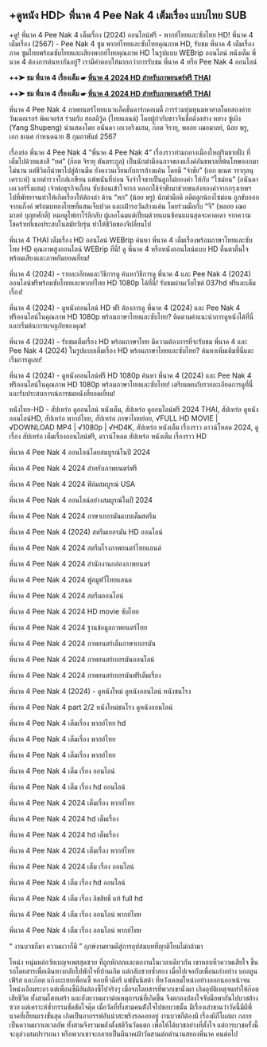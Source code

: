 ## +ดูหนัง HD▷ พี่นาค 4 Pee Nak 4 เต็มเรื่อง แบบไทย SUB

+ดู! พี่นาค 4 Pee Nak 4 เต็มเรื่อง (2024) ออนไลน์ฟรี - พากย์ไทยและซับไทย HD! พี่นาค 4 เต็มเรื่อง (2567) - Pee Nak 4 ซูม พากย์ไทยและซับไทยคุณภาพ HD, รับชม พี่นาค 4 เต็มเรื่อง ภาค ซูมไทยพร้อมซับไทยและเสียงพากย์ไทยคุณภาพ HD ในรูปแบบ WEBrip ออนไลน์ หนังเต็ม พี่นาค 4 ต้องการค้นหากันอยู่? เรามีคำตอบให้มากกว่าการรับชม พี่นาค 4 หรือ Pee Nak 4 ออนไลน์

**++➤ ชม พี่นาค 4 เรื่องเต็ม ☛ [พี่นาค 4 2024 HD สำหรับภาพยนตร์ฟรี THAI](https://hd.lemovies.top/th/movie/1172533/pee-nak-4)**

**++➤ ชม พี่นาค 4 เรื่องเต็ม ☛ [พี่นาค 4 2024 HD สำหรับภาพยนตร์ฟรี THAI](https://hd.lemovies.top/th/movie/1172533/pee-nak-4)**

พี่นาค 4 Pee Nak 4 ภาพยนตร์ไทยแนวแอ็คชั่นดาร์กคอเมดี้ การร่วมทุ่มทุนมหาศาลโดยสองค่าย วันเดอเรอร์ พิคเจอร์ส ร่วมกับ ฮอลลีวู้ด (ไทยแลนด์) โดยผู้กำกับชาวจีนชื่อดังอย่าง หยาง ซู่เผิง (Yang Shupeng) นำแสดงโดย อนันดา เอเวอริงแฮม, ก๊อต จิรายุ, พลอย เฌอมาลย์, น้อย พรู, เอก ธเนศ กำหนดฉาย 8 กุมภาพันธ์ 2567

เรื่องย่อ พี่นาค 4 Pee Nak 4 “พี่นาค 4 Pee Nak 4” เรื่องราวท่ามกลางเมืองใหญ่ริมชายฝั่ง ที่เต็มไปด้วยแสงสี “ทศ” (ก๊อต จิรายุ ตันตระกูล) เป็นนักฆ่ามือฉกาจของแก็งค์อันธพาลที่พ้นโทษออกมาไม่นาน แต่ชีวิตก็นำพาไปสู่ด้านมืด ยังคงวนเวียนกับการล้างแค้น โดยมี “จ่าชัย” (เอก ธเนศ วรากุลนุเคราะห์) นายตำรวจใกล้เกษียน แพ้พนันที่บ่อน จึงจำใจขายปืนลูกโม่ทองคำ ให้กับ “ไซม่อน” (อนันดา เอเวอร์ริ่งแฮม) เจ้าพ่อธุรกิจเถื่อน ซับซ้อนเข้าใจยาก หลอกใช้จ่าชัยมาช่วยขนส่งทองคำจากกรุงเทพฯ ไปที่พัทยาจนทำให้เกิดเรื่องให้ต้องล่า ด้าน “หก” (น้อย พรู) นักฆ่ามือดี อดีตลูกน้องไซม่อน ถูกขับออกจากแก็งค์ พร้อมบทลงโทษที่แสนเจ็บปวด และเฝ้ารอวันล้างแค้น โดยร่วมมือกับ “จี” (พลอย เฌอมาลย์ บุญยศักดิ์) หมอดูไพ่ทาโร่ลึกลับ ผู้เลอโฉมแต่เปี่ยมด้วยแผนซ้อนแผนสุดจะคาดเดา จากความโชคร้ายที่เธอประสบในสมัยวัยรุ่น ทำให้ชีวิตของจีปลี่ยนไป

พี่นาค 4 THAI เต็มเรื่อง HD ออนไลน์ WEBrip ค้นหา พี่นาค 4 เต็มเรื่องพร้อมภาษาไทยและซับไทย HD คุณภาพสูงออนไลน์ WEBrip ที่นี่! ดู พี่นาค 4 หรือหนังออนไลน์แบบ HD ตื่นตาตื่นใจพร้อมเสียงและภาพอันยอดเยี่ยม!

พี่นาค 4 (2024) - รายละเอียดและวิธีการดู ค้นหาวิธีการดู พี่นาค 4 และ Pee Nak 4 (2024) ออนไลน์ฟรีพร้อมซับไทยและพากย์ไทย HD 1080p ได้ที่นี่! รับชมผ่านเว็บไซต์ 037hd ฟรีและเต็มเรื่อง!

พี่นาค 4 (2024) - ดูหนังออนไลน์ HD ฟรี ต้องการดู พี่นาค 4 (2024) และ Pee Nak 4 ฟรีออนไลน์ในคุณภาพ HD 1080p พร้อมภาษาไทยและซับไทย? ติดตามคำแนะนำการดูหนังได้ที่นี่และเริ่มต้นการผจญภัยของคุณ!

พี่นาค 4 (2024) - รับชมเต็มเรื่อง HD พร้อมภาษาไทย มีความต้องการที่จะรับชม พี่นาค 4 และ Pee Nak 4 (2024) ในรูปแบบเต็มเรื่อง HD พร้อมภาษาไทยและซับไทย? ค้นหาเพิ่มเติมที่นี่และเริ่มการดูเลย!

พี่นาค 4 (2024) - ดูหนังออนไลน์ฟรี HD 1080p ค้นหา พี่นาค 4 (2024) และ Pee Nak 4 ฟรีออนไลน์ในคุณภาพ HD 1080p พร้อมภาษาไทยและซับไทย! เตรียมพบกับรายละเอียดการดูที่นี่และรับประสบการณ์การชมหนังที่ยอดเยี่ยม!

หนังไทย-HD - สัปเหร่อ ดูออนไลน์ หนังเต็ม, สัปเหร่อ ดูออนไลน์ฟรี 2024 THAI, สัปเหร่อ ดูหนังออนไลน์HD, สัปเหร่อ พากย์ไทย, สัปเหร่อ ภาษาไทยย่อย, √FULL HD MOVIE | √DOWNLOAD MP4 | √1080p | √HD4K, สัปเหร่อ หนังเต็ม เรื่องราว ดาวน์โหลด 2024, ดูเรื่อง สัปเหร่อ เต็มเรื่องออนไลน์ฟรี, ดาวน์โหลด สัปเหร่อ หนังเต็ม เรื่องราว HD

พี่นาค 4 Pee Nak 4 ออนไลน์โดยสมบูรณ์ในปี 2024

พี่นาค 4 Pee Nak 4 2024 สำหรับภาพยนตร์ฟรี

พี่นาค 4 Pee Nak 4 2024 ฟิล์มสมบูรณ์ USA

พี่นาค 4 Pee Nak 4 ออนไลน์อย่างสมบูรณ์ในปี 2024

พี่นาค 4 Pee Nak 4 2024 ภาษาเยอรมันแบบเต็มสตรีม

พี่นาค 4 Pee Nak 4 (2024) สตรีมเยอรมัน HD ออนไลน์

พี่นาค 4 Pee Nak 4 2024 สตรีมโรงภาพยนตร์ไทยแลนด์

พี่นาค 4 Pee Nak 4 2024 สํานักงานกล่องภาพยนตร์

พี่นาค 4 Pee Nak 4 2024 ฟูลมูฟวี่ไทยแลนด

พี่นาค 4 Pee Nak 4 2024 สตรีมออนไลน์

พี่นาค 4 Pee Nak 4 2024 HD movie ซับไทย

พี่นาค 4 Pee Nak 4 2024 ฐานข้อมูลภาพยนตร์ไทย

พี่นาค 4 Pee Nak 4 2024 ภาพยนตร์เต็มภาษาเยอรมัน

พี่นาค 4 Pee Nak 4 2024 ภาพยนตร์เยอรมันออนไลน์

พี่นาค 4 Pee Nak 4 2024 ภาพยนตร์เยอรมันฟรีเต็มเรื่อง

พี่นาค 4 Pee Nak 4 (2024) - ดูหนังใหม่ ดูหนังออนไลน์ หนังชนโรง

พี่นาค 4 Pee Nak 4 part 2/2 หนังใหม่ชนโรง ดูหนังออนไลน์

พี่นาค 4 Pee Nak 4 เต็มเรื่อง พากย์ไทย hd

พี่นาค 4 Pee Nak 4 เต็มเรื่อง พากย์ไทย

พี่นาค 4 Pee Nak 4 เต็มเรื่อง พากย์ไทย

พี่นาค 4 Pee Nak 4 เต็ม เรื่อง ออนไลน์

พี่นาค 4 Pee Nak 4 เต็ม เรื่อง hd ออนไลน์

พี่นาค 4 Pee Nak 4 2024 เต็มเรื่อง พากย์ไทย

พี่นาค 4 Pee Nak 4 2024 hd เต็มเรื่อง

พี่นาค 4 Pee Nak 4 2024 hd เต็มเรื่อง

พี่นาค 4 Pee Nak 4 2024 เต็มเรื่อง พากย์ไทย

พี่นาค 4 Pee Nak 4 2024 เต็ม เรื่อง ออนไลน์

พี่นาค 4 Pee Nak 4 เต็ม เรื่อง hd ออนไลน์

พี่นาค 4 Pee Nak 4 เต็ม เรื่อง ลิขสิทธิ์ แท้ full hd

พี่นาค 4 Pee Nak 4 เต็ม เรื่อง ออนไลน์ พากย์ไทย

พี่นาค 4 Pee Nak 4 เต็ม เรื่อง ออนไลน์ พากย์ไทย

“ งานบวชก็มา ความผวาก็มี ” ฤกษ์งามยามดีสู่การอุปสมบทที่ญาติโยมไม่กล้ามา

โหน่ง หนุ่มหล่อวัยเบญจเพสสุดซวย ที่ถูกหักอกและตกงานในเวลาเดียวกัน เขาหอบหิ้วความเสียใจ ขึ้นรถโดยสารเพื่อเดินทางกลับไปพักใจที่บ้านเกิด แต่กลับซวยซํ้าสอง เมื่อไปเจอกับเพื่อนเก่าอย่าง บอลลูน เฟิร์ส และก๊อต แก๊งกะเทยเพื่อนซี้ หอบหิ้วดีกรี แฟชั่นนิสต้า ที่หวังเคลมโหน่งอย่างออกนอกหน้าจนโหน่งเอือมระอา แต่เพื่อนซี้มีอันต้องซี้ไปจริงๆ เมื่อรถโดยสารที่พวกเขานั่งมา เกิดอุบัติเหตุจนทําให้ก๊อตเสียชีวิต ทั้งสามโศกเศร้า และยังหวาดผวาต่อเหตุการณ์ที่เกิดขึ้น จึงตกลงปลงใจจับมือพากันไปบวชล้างซวย แต่เคราะห์ซํ้ากรรมซัดขัดใจตุ๊ด เมื่อวัดที่ทั้งสามคนต้ังใจไปขอบวชนั้น มีเรื่องเล่าขานว่าวัดนี้มีผีพี่นาคที่เฮี้ยนแรงขั้นสุด เกิดเป็นอาถรรพ์อันน่าสะพรึงรอคอยอยู่ งานบวชก็ต้องมี เรื่องผีก็โผล่มา กลายเป็นความผวาเลเวลอัพ ทั้งสามจึงรวมพลังตั้งสติวีนวัดแตก เพื่อให้ได้บวชอย่างที่ตั้งใจ แต่การบวชครั้งนี้จะลุล่วงสมปรารถนา หรือพวกเขาจะกลายเป็นผีนาคเฝ้าวัดสานต่อตํานานสยองพี่นาค คนต่อไป

